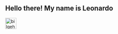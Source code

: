 ## Hello there! My name is Leonardo

<a href="https://www.linkedin.com/in/leonardo-guimaraes-urci/" target="_blank">
  <img align="left" alt="bilgehangecici | LinkedIn" width="35px" src="https://i.pinimg.com/originals/de/b4/6f/deb46f02a59e3b3a2aa58fac16290d63.gif" />
</a>

